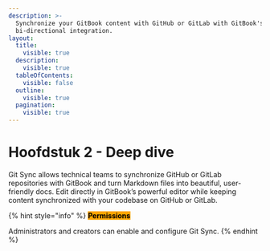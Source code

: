 ```yaml
---
description: >-
  Synchronize your GitBook content with GitHub or GitLab with GitBook's
  bi-directional integration.
layout:
  title:
    visible: true
  description:
    visible: true
  tableOfContents:
    visible: false
  outline:
    visible: true
  pagination:
    visible: true
---
```


# Hoofdstuk 2 - Deep dive

Git Sync allows technical teams to synchronize GitHub or GitLab repositories with GitBook and turn Markdown files into beautiful, user-friendly docs. Edit directly in GitBook’s powerful editor while keeping content synchronized with your codebase on GitHub or GitLab.



{% hint style="info" %}
<mark style="background-color:orange;">**Permissions**</mark>

Administrators and creators can enable and configure Git Sync.
{% endhint %}

